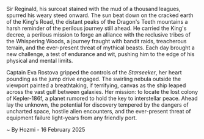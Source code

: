 
Sir Reginald, his surcoat stained with the mud of a thousand leagues, spurred his weary steed onward.  The sun beat down on the cracked earth of the King's Road, the distant peaks of the Dragon's Teeth mountains a harsh reminder of the perilous journey still ahead.  He carried the King's decree, a perilous mission to forge an alliance with the reclusive tribes of the Whispering Woods, a journey fraught with bandit raids, treacherous terrain, and the ever-present threat of mythical beasts. Each day brought a new challenge, a test of endurance and wit, pushing him to the edge of his physical and mental limits.

Captain Eva Rostova gripped the controls of the *Starseeker*, her heart pounding as the jump drive engaged.  The swirling nebula outside the viewport painted a breathtaking, if terrifying, canvas as the ship leaped across the vast gulf between galaxies. Her mission: to locate the lost colony of Kepler-186f, a planet rumored to hold the key to interstellar peace.  Ahead lay the unknown, the potential for discovery tempered by the dangers of uncharted space, hostile alien encounters, and the ever-present threat of equipment failure light-years from any friendly port.

~ By Hozmi - 16 February 2025

